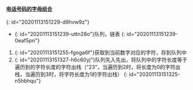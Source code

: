 #### [电话号码的字母组合](https://leetcode-cn.com/problems/letter-combinations-of-a-phone-number/)
{: id="20201113151229-d9hvw9z"}

* {: id="20201113151239-uttn28o"}队列，链表
{: id="20201113151239-0eaf5pn"}

1. {: id="20201113151255-fgoga6f"}获取到当前数字对应的字符，存到队列中
2. {: id="20201113151327-h6c60yj"}队列先入先出，将队列中的字符长度等于遍历到的字符长度的字符出栈（“23”，当遍历到2时，将长度为0的字符出栈，当遍历到3时，将字符长度为1的字符出栈）
{: id="20201113151325-n5hbhqu"}
